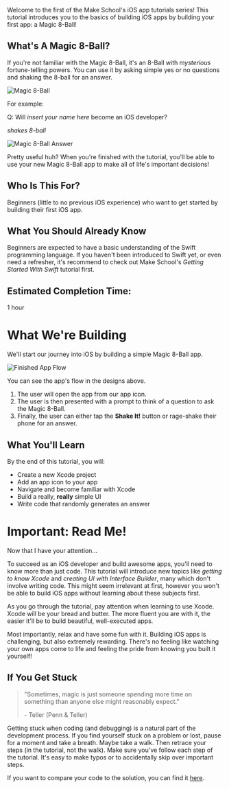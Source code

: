 Welcome to the first of the Make School's iOS app tutorials series! This tutorial introduces you to the basics of building iOS apps by building your first app: a Magic 8-Ball!

## What's A Magic 8-Ball?
If you're not familiar with the Magic 8-Ball, it's an 8-Ball with _mysterious_ fortune-telling powers. You can use it by asking simple yes or no questions and shaking the 8-ball for an answer.

![Magic 8-Ball](assets/magic_8_ball.png)

For example:

Q: Will _insert your name here_ become an iOS developer?

_shakes 8-ball_

![Magic 8-Ball Answer](assets/signs_point.jpg)

Pretty useful huh? When you're finished with the tutorial, you'll be able to use your new Magic 8-Ball app to make all of life's important decisions!

## Who Is This For?

Beginners (little to no previous iOS experience) who want to get started by building their first iOS app.

## What You Should Already Know

Beginners are expected to have a basic understanding of the Swift programming language. If you haven't been introduced to Swift yet, or even need a refresher, it's recommend to check out Make School's _Getting Started With Swift_ tutorial first.

## Estimated Completion Time:

1 hour

# What We're Building

We'll start our journey into iOS by building a simple Magic 8-Ball app.

![Finished App Flow](assets/finished_app_flow.png)

You can see the app's flow in the designs above.

1. The user will open the app from our app icon.
2. The user is then presented with a prompt to think of a question to ask the Magic 8-Ball.
3. Finally, the user can either tap the **Shake It!** button or rage-shake their phone for an answer.

## What You'll Learn

By the end of this tutorial, you will:

- Create a new Xcode project
- Add an app icon to your app
- Navigate and become familiar with Xcode
- Build a really, **really** simple UI
- Write code that randomly generates an answer

# Important: Read Me!

Now that I have your attention...

To succeed as an iOS developer and build awesome apps, you'll need to know more than just code. This tutorial will introduce new topics like _getting to know Xcode_ and _creating UI with Interface Builder_, many which don't involve writing code. This might seem irrelevant at first, however you won't be able to build iOS apps without learning about these subjects first.

As you go through the tutorial, pay attention when learning to use Xcode. Xcode will be your bread and butter. The more fluent you are with it, the easier it'll be to build beautiful, well-executed apps.

Most importantly, relax and have some fun with it. Building iOS apps is challenging, but also extremely rewarding. There's no feeling like watching your own apps come to life and feeling the pride from knowing you built it yourself!

## If You Get Stuck

> "Sometimes, magic is just someone spending more time on something than anyone else might reasonably expect."
>
> \- Teller (Penn & Teller)

Getting stuck when coding (and debugging) is a natural part of the development process. If you find yourself stuck on a problem or lost, pause for a moment and take a breath. Maybe take a walk. Then retrace your steps (in the tutorial, not the walk). Make sure you've follow each step of the tutorial. It's easy to make typos or to accidentally skip over important steps.

If you want to compare your code to the solution, you can find it [here](https://github.com/MakeSchool-Tutorials/Magic-8Ball-Swift4-Solution).

